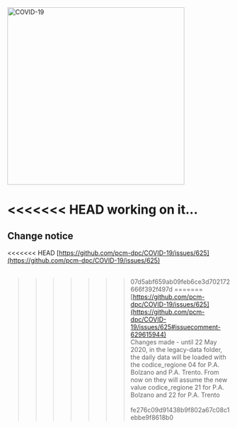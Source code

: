 <img src="http://opendatadpc.maps.arcgis.com/sharing/rest/content/items/5c8ef7516b5b4bb19f61037b4cd69015/data" alt="COVID-19" data-canonical-src="http://opendatadpc.maps.arcgis.com/sharing/rest/content/items/5c8ef7516b5b4bb19f61037b4cd69015/data" width="400" />

<<<<<<< HEAD
working on it...
=======
## Change notice
<<<<<<< HEAD
[https://github.com/pcm-dpc/COVID-19/issues/625](https://github.com/pcm-dpc/COVID-19/issues/625)<br><br>
>>>>>>> 07d5abf659ab09feb6ce3d702172666f392f497d
=======
[https://github.com/pcm-dpc/COVID-19/issues/625](https://github.com/pcm-dpc/COVID-19/issues/625#issuecomment-629615944)<br>
Changes made - until 22 May 2020, in the legacy-data folder, the daily data will be loaded with the codice_regione 04 for P.A. Bolzano and P.A. Trento. From now on they will assume the new value codice_regione 21 for P.A. Bolzano and 22 for P.A. Trento<br><br>
>>>>>>> fe276c09d91438b9f802a67c08c1ebbe9f8618b0
